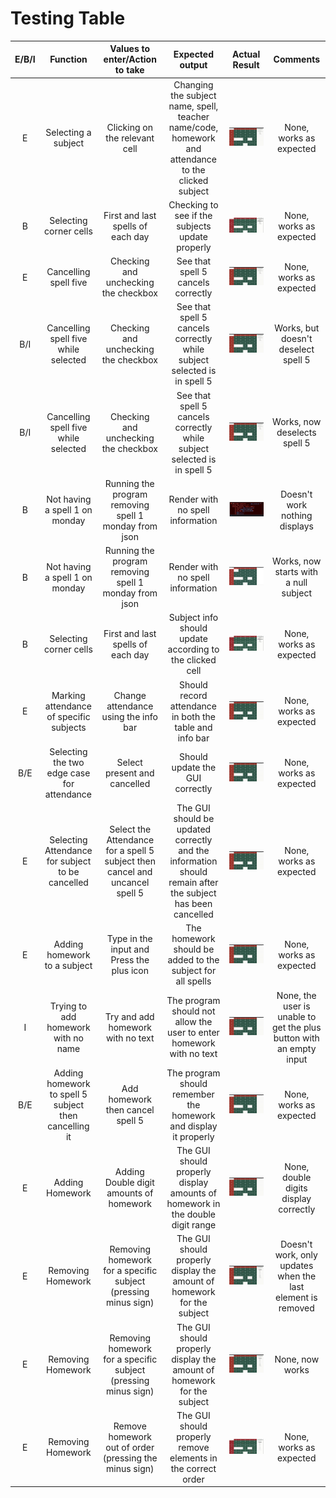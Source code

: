 # Testing Table
|E/B/I|Function|Values to enter/Action to take|Expected output| Actual Result| Comments|
|:---:|:---:|:---:|:---:|:---:|:---:|
|E| Selecting a subject|Clicking on the relevant cell|Changing the subject name, spell, teacher name/code, homework and attendance to the clicked subject|![Checking to see if subject info updates when clicking on cells](testing_table_images/clickingCells.gif)|None, works as expected|
|B| Selecting corner cells|First and last spells of each day|Checking to see if the subjects update properly| ![Testing boundary spells](testing_table_images/TestingBoundarySpells.gif)|None, works as expected|
|E| Cancelling spell five| Checking and unchecking the checkbox| See that spell 5 cancels correctly| ![Cancelling spell five](testing_table_images/cancellingSpellFive.gif)|None, works as expected|
|B/I| Cancelling spell five while selected| Checking and unchecking the checkbox| See that spell 5 cancels correctly while subject selected is in spell 5| ![Cancelling spell five while selected](testing_table_images/cancellingSpell5WhileSelected.gif)|Works, but doesn't deselect spell 5|
|B/I| Cancelling spell five while selected| Checking and unchecking the checkbox| See that spell 5 cancels correctly while subject selected is in spell 5| ![Cancelling spell five while selected](testing_table_images/cancellingSpell5WhileSelectedWorks.gif)|Works, now deselects spell 5|
|B| Not having a spell 1 on monday| Running the program removing spell 1 monday from json| Render with no spell information| ![Nothing displays](testing_table_images/undefined_first_spell.png)| Doesn't work nothing displays|
|B| Not having a spell 1 on monday| Running the program removing spell 1 monday from json| Render with no spell information| ![Nothing displays](testing_table_images/undefined_first_spell_works.png)| Works, now starts with a null subject|
|B| Selecting corner cells|First and last spells of each day|Subject info should update according to the clicked cell| ![Testing boundary spells](testing_table_images/TestingBoundarySpells.gif)|None, works as expected|
|E| Marking attendance of specific subjects|Change attendance using the info bar| Should record attendance in both the table and info bar| ![Marking attendance](testing_table_images/markingAttendance.gif)|None, works as expected|
|B/E|Selecting the two edge case for attendance|Select present and cancelled| Should update the GUI correctly|![Bounding attendance](testing_table_images/markingBoundaryAttendance.gif) | None, works as expected|
|E|Selecting Attendance for subject to be cancelled| Select the Attendance for a spell 5 subject then cancel and uncancel spell 5|The GUI should be updated correctly and the information should remain after the subject has been cancelled| ![Attendance for cancelled spell 5 subject](testing_table_images/attendanceCancelingSpellFive.gif)| None, works as expected|
|E| Adding homework to a subject| Type in the input and Press the plus icon| The homework should be added to the subject for all spells| ![Adding homework](testing_table_images/addingHomework.gif)|None, works as expected|
|I| Trying to add homework with no name| Try and add homework with no text| The program should not allow the user to enter homework with no text| ![Adding homework with no text](testing_table_images/addingHomeworkWithNoText.gif)|None, the user is unable to get the plus button with an empty input|
|B/E| Adding homework to spell 5 subject then cancelling it| Add homework then cancel spell 5| The program should remember the homework and display it properly| ![Adding homework to spell 5 subject](testing_table_images/addingHomeworkToCancelledSpellFive.gif)|None, works as expected|
|E| Adding Homework| Adding Double digit amounts of homework| The GUI should properly display amounts of homework in the double digit range| ![Double Digit Homework count](testing_table_images/doubleDigitHomework.gif)| None, double digits display correctly|
|E| Removing Homework| Removing homework for a specific subject (pressing minus sign)| The GUI should properly display the amount of homework for the subject| ![Removing homework](testing_table_images/removingHomework.gif)| Doesn't work, only updates when the last element is removed|
|E| Removing Homework| Removing homework for a specific subject (pressing minus sign)| The GUI should properly display the amount of homework for the subject| ![Removing homework](testing_table_images/removingHomeworkFixed.gif)|None, now works|
|E| Removing Homework| Remove homework out of order (pressing the minus sign)| The GUI should properly remove elements in the correct order| ![Removing Homework out of order](testing_table_images/removeSubjectsOutOfOrder.gif)| None, works as expected|
